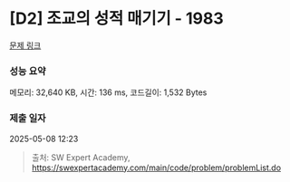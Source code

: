 # [D2] 조교의 성적 매기기 - 1983 

[문제 링크](https://swexpertacademy.com/main/code/problem/problemDetail.do?contestProbId=AV5PwGK6AcIDFAUq) 

### 성능 요약

메모리: 32,640 KB, 시간: 136 ms, 코드길이: 1,532 Bytes

### 제출 일자

2025-05-08 12:23



> 출처: SW Expert Academy, https://swexpertacademy.com/main/code/problem/problemList.do